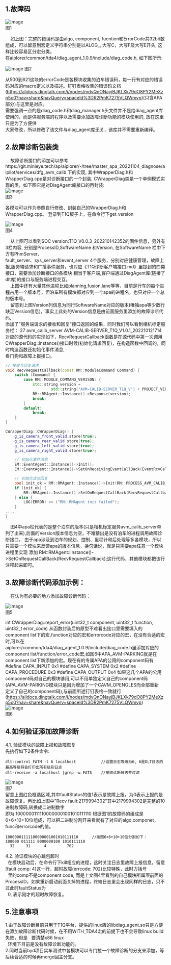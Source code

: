 ## 1.故障码
![image](./images/32_errorcode.png)   
图1   

&nbsp;&nbsp;&nbsp;&nbsp;如上图：完整的错误码是由algo, component, fucntion和ErrorCode共32bit数组成，可以留意到宏定义字符串分别是以ALOG_, 大写C，大写F及大写E开头, 这样比较容易区分宏分类。   
在aiplorer/common/tda4/diag_agent_1.0.9/include/diag_code.h, 如下图所示:  
 
![image](./images/errorCode.png)
图2    

从500到621这块的errorCode是各模块收集的泊车错误码，每一行有对应的错误码对应的macro定义以及描述。钉钉表格收集的错误码文档   
(https://alidocs.dingtalk.com/i/nodes/mdvQnONayjBJKLXk79dO8PY2MeXzp5o0?nav=share&navQuery=spaceId%3DR2PmK7275VLQWmvp)(只含APA部分)与这里是对应。   
需要强调一点的是diag_code.h和diag_manager.h头文件并不是给diag_agent库使用的，而是供服务端的程序以及需要添加故障诊断功能的模块使用的, 放在这里只是为了方便供   
大家修改，所以修改了该文件与diag_agent库无关，该库并不需要重新编译。  


## 2.故障诊断包装类   

&nbsp;&nbsp;&nbsp;&nbsp;故障诊断接口的添加可以参考https://git.minieye.tech/ap/aiplorer/-/tree/master_apa_20221104_diagnose/aipilot/services/dfg_avm_calib
下的实现, 其中WrapperDiag.h和WrapperDiag.cpp是对诊断接口的一个封装, CWrapperDiag类是一个单例模式实现的类，如下图它是对DiagAgent库接口的再封装:   
![image](./images/wrapper.png)   
图3   

各模块可以作为参照自行修改、封装自己的WrapperDiag.h和WrapperDiag.cpp。 登录到T1Q板子上，在命令行下get_version   


![image](./images/get_version.png)   
图4  

&nbsp;&nbsp;&nbsp;&nbsp;从上图可以看到SOC version:T1Q_V0.0.3_202210142352的固件信息，另外有3栏内容, 分别是ProcessID,SoftwareName 和Version, 在SoftwareName 栏中下方有PhmServer、   
fault_server、sys_server和event_server 4个服务，分别对应健康管理，故障上报,服务端请求和广播事件服务，也对应《T1Q诊断客户端接口.md》里提到的四类接口，需要添加诊断接口的各模块
相当于客户端,客户端通过DiagAgent库(链接了dlt库)的接口与服务端进程交互。   
&nbsp;&nbsp;&nbsp;&nbsp;上图中还有大量其他进程比如planning,fusion,lane等等，目前是行车的每个进程占用一个版本号，但泊车所有模块都对应到一个apa的进程名，也只对应一个总的版本号。   
&nbsp;&nbsp;&nbsp;&nbsp;留意到上图Version列信息为同行SoftwareName对应的版本(唯独apa等少数行缺乏Version信息)，事实上此处的Version信息是由前面服务里添加的故障诊断代码,   
添加了”服务端请求的接收和回复"接口返回的结果，同时我们可以看到相机标定服务栏：
27             avm_calib_server         AVM-CALIB-SERVER_T1Q_V1.0.1_202210121714
对应的源代码的实现如下，RecvRequestCallback函数是在源代码中第一次调用CWrapperDiag::instance()接口时候(初始化请求回复)，在构造函数中回调的，同时构造函数还初始化事件消息,   
看门狗和故障上报接口。


```c++
// 接收与回复请求
void RecvRequestCallback(const RM::ModuleCommand Command) {
    switch (Command) {
        case RM::MODULE_COMMAND_VERISON: {
            std::string version =
                    std::string("AVM-CALIB-SERVER_T1Q_V") + PROJECT_VER + "_" + BUILD_TIME_2;
            RM::RMAgent::Instance()->Response(version);
            break;
        }
        default:
            break;
    }
}

CWrapperDiag::CWrapperDiag() {
    g_is_camera_front_valid.store(true);
    g_is_camera_rear_valid.store(true);
    g_is_camera_left_valid.store(true);
    g_is_camera_right_valid.store(true);

    // 初始化事件消息
    EM::EventAgent::Instance()->Init();
    EM::EventAgent::Instance()->SetOnReceivingEventCallBack(EventRcvCallback);

    // 初始化请求回复
    bool init_ok = RM::RMAgent::Instance()->Init(RM::PROCESS_AVM_CALIB_SERVER);
    if (init_ok) {
        RM::RMAgent::Instance()->SetOnRequestCallBack(RecvRequestCallback);
    } else {
        LOG(ERROR) << ("RM::RMAgent init failed");
    }
....
} 
```
&nbsp;&nbsp;&nbsp;&nbsp;图4中apa栏代表的是整个泊车的版本(只是相机标定服务avm_calib_server单列了出来),后面的Version版本信息为空，不难猜出是没有泊车的进程调用故障诊断接口，
由于apa涉及到泊车的规划、控制、里程计和后处理等多各模块，所以只需要一个模块来反馈apa的版本信息，换句话说，就是只需要apa任意一个模块进程里实现
添加 RM::RMAgent::Instance()->SetOnRequestCallBack(RecvRequestCallback);这行代码，其他模块都把该行注释起来即可。


## 3.故障诊断代码添加示例： 

&nbsp;&nbsp;&nbsp;&nbsp;在认为有必要的地方添加故障诊断代码：
  
![image](./images/sample.png)  
图5   

int CWrapperDiag::report_error(uint32_t component, uint32_t function, uint32_t error_code)
从函数封装后的原型不难看出接口里需要填入的component list下的宏,function对应的宏和errorcode对应的宏，在没有合适的宏时,可以在    
aiplorer/common/tda4/diag_agent_1.0.9/include/diag_code.h里添加对应的component list/function/error_code宏,如图6中APA_AVM-PARKING就是在   
component list下新添加的宏。现在有的专属APA的公用的component码有   
#define CAPA_INPUT               0x1
#define CAPA_SYSTEM              0x2
#define CAPA_PROCEDURE           0x3
#define CAPA_OUTPUT              0x4
如果这几个APA的公用component码对自己的模块够用,可以不用单独定义自己的component码(APA_AVM-PARKING模块只是因为增加了一个CAVM_OPENGLES而全部重新   
定义了自己的component码),与前面所述钉钉表格一致就行   
(https://alidocs.dingtalk.com/i/nodes/mdvQnONayjBJKLXk79dO8PY2MeXzp5o0?nav=share&navQuery=spaceId%3DR2PmK7275VLQWmvp)   
![image](./images/componet_list.png)   
图6   

## 4.如何验证添加故障诊断  
4.1. 验证模块的故障上报和故障恢复   
先执行如下2条件命令:   
```
dlt-control FATM -l 6 localhost           //设置日志等级为6, 6是DLT日志的最高等级将会打印出所有级别日志
dlt-receive -a localhost |grep -w FATS    //接收诊断日志并过滤
```
![image](./images/log_filter.png)   
图7   
留意上图红色框选区域,其中faultStatus的值1表示是故障上报，为0表示上报的是故障恢复。再比如上图中"Recv fault:2179994302"其中2179994302是完整的10进制故障码,转换成二进制数字   
即为 10000001111100000001001010111110 根据图1的故障码的组成是6+6+10+10位组成，可以把二进制分割开来看就有了对应的algo,componet，func和errorcode的值。   
```
10000001111100000001001010111110      //按照6+6+10+10位分割如下：   
100000 011111 0000000100 1010111110   
  32     31      4         702   
```
4.2. 验证模块的心跳包超时   
&nbsp;&nbsp;在模块启动后，在命令行下kill相应的进程，这时关注日志里故障上报信息，留意[fault comp: 4]这一行，超时故障(errcode: 702)比较特殊，此时方括号   
&nbsp;&nbsp;里的comp不是component code, 而是上文图4里看到的自己模块所属项前面的ProcessID，如果重新启动前面关掉的进程，终端日志里会出现同样的日志，只不过此时faultStatus为   
&nbsp;&nbsp;0, 表示刚才的超时故障恢复。   

## 5.注意事项    
1.由于故障诊断目前只用于T1Q平台，提供的linux版的libdiag_agent.so只是方便在添加故障诊断代码时候，在不用WITH_TDA4宏的前提下也不会导致linux build失败，但是 
&nbsp;&nbsp;要清楚x86 linux   
&nbsp;&nbsp;环境下目前是没有故障诊断功能的。   
2.同时当前byd项目实车测试中各模块可以专门拉一个故障诊断的分支来添加，等后续合适的时候再merge回主分支。   


